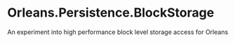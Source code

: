 # Orleans.Persistence.BlockStorage
An experiment into high performance block level storage access for Orleans

